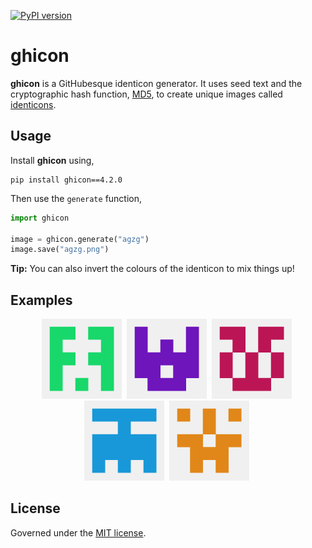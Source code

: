 [![PyPI version](https://badge.fury.io/py/ghicon.svg)](https://badge.fury.io/py/ghicon)

# ghicon
**ghicon** is a GitHubesque identicon generator. It uses seed text and the cryptographic hash function, [MD5](https://en.wikipedia.org/wiki/MD5), to create unique images called [identicons](https://en.wikipedia.org/wiki/Identicon).

## Usage
Install **ghicon** using,
```
pip install ghicon==4.2.0
```

Then use the `generate` function,
```py
import ghicon

image = ghicon.generate("agzg")
image.save("agzg.png")
```

**Tip:** You can also invert the colours of the identicon to mix things up! 

## Examples
<p align="center">
	<img src="https://raw.githubusercontent.com/agzg/ghicon/372e7324bf64a3ab2d191eb01cb818410f579ee8/examples/a.png" width="128"/>&nbsp;
	<img src="https://raw.githubusercontent.com/agzg/ghicon/372e7324bf64a3ab2d191eb01cb818410f579ee8/examples/b.png" width="128"/>&nbsp;
	<img src="https://raw.githubusercontent.com/agzg/ghicon/372e7324bf64a3ab2d191eb01cb818410f579ee8/examples/c.png" width="128"/>&nbsp;
	<img src="https://raw.githubusercontent.com/agzg/ghicon/372e7324bf64a3ab2d191eb01cb818410f579ee8/examples/d.png" width="128"/>&nbsp;
	<img src="https://raw.githubusercontent.com/agzg/ghicon/372e7324bf64a3ab2d191eb01cb818410f579ee8/examples/e.png" width="128"/>&nbsp;
</p>

## License
Governed under the [MIT license](https://github.com/agzg/ghicon/blob/main/LICENSE).
